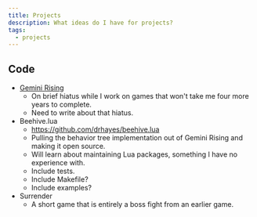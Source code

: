 ```yaml
---
title: Projects
description: What ideas do I have for projects?
tags:
  - projects
---
```


## Code

  * [Gemini Rising][gr]
    - On brief hiatus while I work on games that won't take me four more years to complete.
    - Need to write about that hiatus.
  * Beehive.lua
    - https://github.com/drhayes/beehive.lua
    - Pulling the behavior tree implementation out of Gemini Rising and making it open source.
    - Will learn about maintaining Lua packages, something I have no experience with.
    - Include tests.
    - Include Makefile?
    - Include examples?
  * Surrender
    - A short game that is entirely a boss fight from an earlier game.


[gr]: /games/gemini-rising
